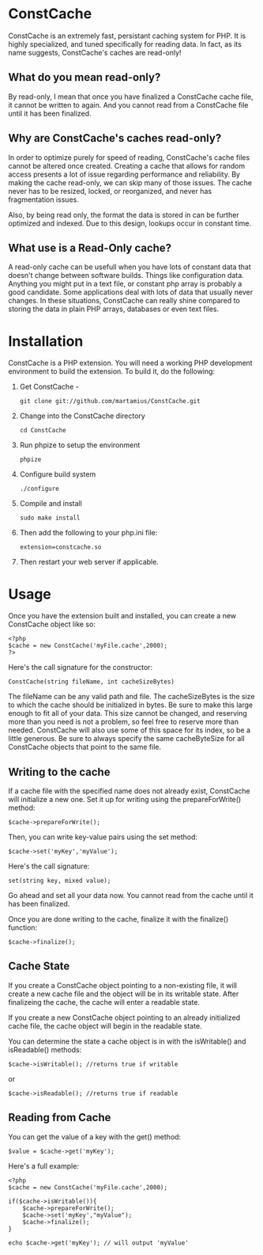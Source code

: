 ConstCache
==========

ConstCache is an extremely fast, persistant caching system for PHP. It is highly specialized, and tuned specifically for reading data. In fact, as its name suggests, ConstCache's caches are read-only!


What do you mean read-only?
---------------------------
By read-only, I mean that once you have finalized a ConstCache cache file, it cannot be written to again.
And you cannot read from a ConstCache file until it has been finalized.


Why are ConstCache's caches read-only?
--------------------------------------
In order to optimize purely for speed of reading, ConstCache's cache files cannot be altered once created.
Creating a cache that allows for random access presents a lot of issue regarding performance and reliability. 
By making the cache read-only, we can skip many of those issues. The cache never has to be resized, locked, or reorganized, and never has fragmentation issues.

Also, by being read only, the format the data is stored in can be further optimized and indexed. Due to this design, lookups occur in constant time.

What use is a Read-Only cache?
------------------------------
A read-only cache can be usefull when you have lots of constant data that doesn't change between software builds. Things like configuration data. Anything you might put in a text file, or constant php array is probably a good candidate.
Some applications deal with lots of data that usually never changes. 
In these situations, ConstCache can really shine compared to storing the data in plain PHP arrays, databases or even text files.


Installation
============
ConstCache is a PHP extension. You will need a working PHP development environment to build the extension. To build it, do the following:

1.	Get ConstCache - 

		git clone git://github.com/martamius/ConstCache.git
2.	Change into the ConstCache directory

		cd ConstCache
3.	Run phpize to setup the environment

		phpize
4.	Configure build system

		./configure
5.	Compile and install

		sudo make install
6.	Then add the following to your php.ini file:

		extension=constcache.so
7.	Then restart your web server if applicable. 



Usage
=====

Once you have the extension built and installed, you can create a new ConstCache object like so:

	<?php
	$cache = new ConstCache('myFile.cache',2000);
	?>
Here's the call signature for the constructor:

	ConstCache(string fileName, int cacheSizeBytes)
The fileName can be any valid path and file. The cacheSizeBytes is the size to which the cache should be initialized in bytes. 
Be sure to make this large enough to fit all of your data. This size cannot be changed, and reserving more than you need is not a problem, so feel free to reserve more than needed. ConstCache will also use some of this space for its index, so be a little generous. Be sure to always specify the same cacheByteSize for all ConstCache objects that point to the same file.

Writing to the cache
--------------------
If a cache file with the specified name does not already exist, ConstCache will initialize a new one. Set it up for writing using the prepareForWrite() method:

	$cache->prepareForWrite();
Then, you can write key-value pairs using the set method:

	$cache->set('myKey','myValue');
Here's the call signature:

	set(string key, mixed value);

Go ahead and set all your data now. You cannot read from the cache until it has been finalized.

Once you are done writing to the cache, finalize it with the finalize() function:

	$cache->finalize();

Cache State
-----------
If you create a ConstCache object pointing to a non-existing file, it will create a new cache file and the object will be in its writable state.
After finalizeing the cache, the cache will enter a readable state. 

If you create a new ConstCache object pointing to an already initialized cache file, the cache object will begin in the readable state.

You can determine the state a cache object is in with the isWritable() and isReadable() methods:

	$cache->isWritable(); //returns true if writable
or

	$cache->isReadable(); //returns true if readable


Reading from Cache
------------------
You can get the value of a key with the get() method:

	$value = $cache->get('myKey');


Here's a full example:

	<?php
	$cache = new ConstCache('myFile.cache',2000);
	
	if($cache->isWritable()){
		$cache->prepareForWrite();
		$cache->set('myKey',"myValue");
		$cache->finalize();
	}
	
	echo $cache->get('myKey'); // will output 'myValue'
	


